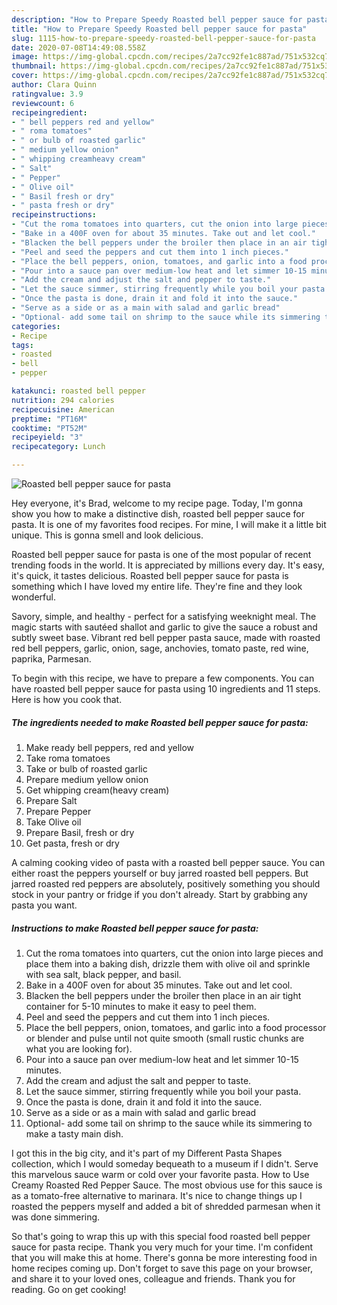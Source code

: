 ```yaml
---
description: "How to Prepare Speedy Roasted bell pepper sauce for pasta"
title: "How to Prepare Speedy Roasted bell pepper sauce for pasta"
slug: 1115-how-to-prepare-speedy-roasted-bell-pepper-sauce-for-pasta
date: 2020-07-08T14:49:08.558Z
image: https://img-global.cpcdn.com/recipes/2a7cc92fe1c887ad/751x532cq70/roasted-bell-pepper-sauce-for-pasta-recipe-main-photo.jpg
thumbnail: https://img-global.cpcdn.com/recipes/2a7cc92fe1c887ad/751x532cq70/roasted-bell-pepper-sauce-for-pasta-recipe-main-photo.jpg
cover: https://img-global.cpcdn.com/recipes/2a7cc92fe1c887ad/751x532cq70/roasted-bell-pepper-sauce-for-pasta-recipe-main-photo.jpg
author: Clara Quinn
ratingvalue: 3.9
reviewcount: 6
recipeingredient:
- " bell peppers red and yellow"
- " roma tomatoes"
- " or bulb of roasted garlic"
- " medium yellow onion"
- " whipping creamheavy cream"
- " Salt"
- " Pepper"
- " Olive oil"
- " Basil fresh or dry"
- " pasta fresh or dry"
recipeinstructions:
- "Cut the roma tomatoes into quarters, cut the onion into large pieces and place them into a baking dish, drizzle them with olive oil and sprinkle with sea salt, black pepper, and basil."
- "Bake in a 400F oven for about 35 minutes. Take out and let cool."
- "Blacken the bell peppers under the broiler then place in an air tight container for 5-10 minutes to make it easy to peel them."
- "Peel and seed the peppers and cut them into 1 inch pieces."
- "Place the bell peppers, onion, tomatoes, and garlic into a food processor or blender and pulse until not quite smooth (small rustic chunks are what you are looking for)."
- "Pour into a sauce pan over medium-low heat and let simmer 10-15 minutes."
- "Add the cream and adjust the salt and pepper to taste."
- "Let the sauce simmer, stirring frequently while you boil your pasta."
- "Once the pasta is done, drain it and fold it into the sauce."
- "Serve as a side or as a main with salad and garlic bread"
- "Optional- add some tail on shrimp to the sauce while its simmering to make a tasty main dish."
categories:
- Recipe
tags:
- roasted
- bell
- pepper

katakunci: roasted bell pepper 
nutrition: 294 calories
recipecuisine: American
preptime: "PT16M"
cooktime: "PT52M"
recipeyield: "3"
recipecategory: Lunch

---
```



![Roasted bell pepper sauce for pasta](https://img-global.cpcdn.com/recipes/2a7cc92fe1c887ad/751x532cq70/roasted-bell-pepper-sauce-for-pasta-recipe-main-photo.jpg)

Hey everyone, it's Brad, welcome to my recipe page. Today, I'm gonna show you how to make a distinctive dish, roasted bell pepper sauce for pasta. It is one of my favorites food recipes. For mine, I will make it a little bit unique. This is gonna smell and look delicious.

Roasted bell pepper sauce for pasta is one of the most popular of recent trending foods in the world. It is appreciated by millions every day. It's easy, it's quick, it tastes delicious. Roasted bell pepper sauce for pasta is something which I have loved my entire life. They're fine and they look wonderful.

Savory, simple, and healthy - perfect for a satisfying weeknight meal. The magic starts with sautéed shallot and garlic to give the sauce a robust and subtly sweet base. Vibrant red bell pepper pasta sauce, made with roasted red bell peppers, garlic, onion, sage, anchovies, tomato paste, red wine, paprika, Parmesan.


To begin with this recipe, we have to prepare a few components. You can have roasted bell pepper sauce for pasta using 10 ingredients and 11 steps. Here is how you cook that.

<!--inarticleads1-->

##### The ingredients needed to make Roasted bell pepper sauce for pasta:

1. Make ready  bell peppers, red and yellow
1. Take  roma tomatoes
1. Take  or bulb of roasted garlic
1. Prepare  medium yellow onion
1. Get  whipping cream(heavy cream)
1. Prepare  Salt
1. Prepare  Pepper
1. Take  Olive oil
1. Prepare  Basil, fresh or dry
1. Get  pasta, fresh or dry


A calming cooking video of pasta with a roasted bell pepper sauce. You can either roast the peppers yourself or buy jarred roasted bell peppers. But jarred roasted red peppers are absolutely, positively something you should stock in your pantry or fridge if you don&#39;t already. Start by grabbing any pasta you want. 

<!--inarticleads2-->

##### Instructions to make Roasted bell pepper sauce for pasta:

1. Cut the roma tomatoes into quarters, cut the onion into large pieces and place them into a baking dish, drizzle them with olive oil and sprinkle with sea salt, black pepper, and basil.
1. Bake in a 400F oven for about 35 minutes. Take out and let cool.
1. Blacken the bell peppers under the broiler then place in an air tight container for 5-10 minutes to make it easy to peel them.
1. Peel and seed the peppers and cut them into 1 inch pieces.
1. Place the bell peppers, onion, tomatoes, and garlic into a food processor or blender and pulse until not quite smooth (small rustic chunks are what you are looking for).
1. Pour into a sauce pan over medium-low heat and let simmer 10-15 minutes.
1. Add the cream and adjust the salt and pepper to taste.
1. Let the sauce simmer, stirring frequently while you boil your pasta.
1. Once the pasta is done, drain it and fold it into the sauce.
1. Serve as a side or as a main with salad and garlic bread
1. Optional- add some tail on shrimp to the sauce while its simmering to make a tasty main dish.


I got this in the big city, and it&#39;s part of my Different Pasta Shapes collection, which I would someday bequeath to a museum if I didn&#39;t. Serve this marvelous sauce warm or cold over your favorite pasta. How to Use Creamy Roasted Red Pepper Sauce. The most obvious use for this sauce is as a tomato-free alternative to marinara. It&#39;s nice to change things up I roasted the peppers myself and added a bit of shredded parmesan when it was done simmering. 

So that's going to wrap this up with this special food roasted bell pepper sauce for pasta recipe. Thank you very much for your time. I'm confident that you will make this at home. There's gonna be more interesting food in home recipes coming up. Don't forget to save this page on your browser, and share it to your loved ones, colleague and friends. Thank you for reading. Go on get cooking!

